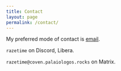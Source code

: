 ```yaml
---
title: Contact
layout: page
permalink: /contact/
---
```


My preferred mode of contact is [email](mailto:rraghu.11502@gmail.com).

`razetime` on Discord, Libera.

`razetime@coven.palaiologos.rocks` on Matrix.